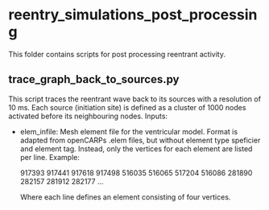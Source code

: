 # reentry_simulations_post_processing


This folder contains scripts for post processing reentrant activity.



## trace_graph_back_to_sources.py
This script traces the reentrant wave back to its sources with a resolution of 10 ms. Each source (initiation site) is defined as a cluster of 1000 nodes activated before its neighbouring nodes.
Inputs:
* elem_infile: Mesh element file for the ventricular model. Format is adapted from openCARPs .elem files, but without element type speficier and element tag. Instead, only the vertices for each element are listed per line.
  Example:
  
  917393 917441 917618 917498
  516035 516065 517204 516086
  281890 282157 281912 282177
  ...
  
  Where each line defines an element consisting of four vertices.

